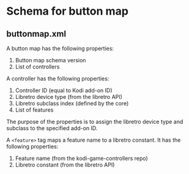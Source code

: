 # Schema for button map

## buttonmap.xml

A button map has the following properties:

1. Button map schema version
2. List of controllers

A controller has the following properties:

1. Controller ID (equal to Kodi add-on ID)
2. Libretro device type (from the libretro API)
3. Libretro subclass index (defined by the core)
4. List of features

The purpose of the properties is to assign the libretro device type and subclass to the specified add-on ID.

A `<feature>` tag maps a feature name to a libretro constant. It has the following properties:

1. Feature name (from the kodi-game-controllers repo)
2. Libretro constant (from the libretro API)
